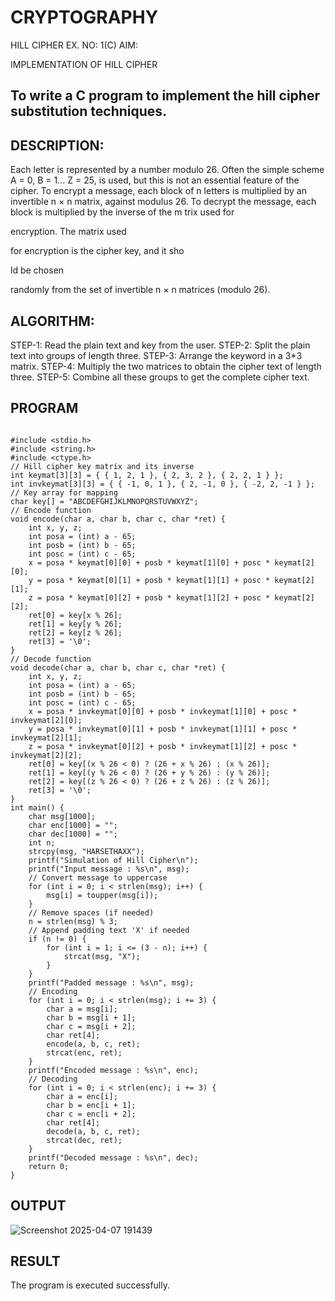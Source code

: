 # CRYPTOGRAPHY
HILL CIPHER
EX. NO: 1(C) AIM:
 

IMPLEMENTATION OF HILL CIPHER
 
## To write a C program to implement the hill cipher substitution techniques.

## DESCRIPTION:

Each letter is represented by a number modulo 26. Often the simple scheme A = 0, B
= 1... Z = 25, is used, but this is not an essential feature of the cipher. To encrypt a message, each block of n letters is  multiplied by an invertible n × n matrix, against modulus 26. To
decrypt the message, each block is multiplied by the inverse of the m trix used for
 
encryption. The matrix used
 
for encryption is the cipher key, and it sho
 
ld be chosen
 
randomly from the set of invertible n × n matrices (modulo 26).


## ALGORITHM:

STEP-1: Read the plain text and key from the user. STEP-2: Split the plain text into groups of length three. STEP-3: Arrange the keyword in a 3*3 matrix.
STEP-4: Multiply the two matrices to obtain the cipher text of length three.
STEP-5: Combine all these groups to get the complete cipher text.

## PROGRAM 
```

#include <stdio.h>
#include <string.h>
#include <ctype.h>
// Hill cipher key matrix and its inverse
int keymat[3][3] = { { 1, 2, 1 }, { 2, 3, 2 }, { 2, 2, 1 } };
int invkeymat[3][3] = { { -1, 0, 1 }, { 2, -1, 0 }, { -2, 2, -1 } };
// Key array for mapping
char key[] = "ABCDEFGHIJKLMNOPQRSTUVWXYZ";
// Encode function
void encode(char a, char b, char c, char *ret) {
    int x, y, z;
    int posa = (int) a - 65;
    int posb = (int) b - 65;
    int posc = (int) c - 65;
    x = posa * keymat[0][0] + posb * keymat[1][0] + posc * keymat[2][0];
    y = posa * keymat[0][1] + posb * keymat[1][1] + posc * keymat[2][1];
    z = posa * keymat[0][2] + posb * keymat[1][2] + posc * keymat[2][2];
    ret[0] = key[x % 26];
    ret[1] = key[y % 26];
    ret[2] = key[z % 26];
    ret[3] = '\0';
}
// Decode function
void decode(char a, char b, char c, char *ret) {
    int x, y, z;
    int posa = (int) a - 65;
    int posb = (int) b - 65;
    int posc = (int) c - 65;
    x = posa * invkeymat[0][0] + posb * invkeymat[1][0] + posc * invkeymat[2][0];
    y = posa * invkeymat[0][1] + posb * invkeymat[1][1] + posc * invkeymat[2][1];
    z = posa * invkeymat[0][2] + posb * invkeymat[1][2] + posc * invkeymat[2][2];
    ret[0] = key[(x % 26 < 0) ? (26 + x % 26) : (x % 26)];
    ret[1] = key[(y % 26 < 0) ? (26 + y % 26) : (y % 26)];
    ret[2] = key[(z % 26 < 0) ? (26 + z % 26) : (z % 26)];
    ret[3] = '\0';
}
int main() {
    char msg[1000];
    char enc[1000] = "";
    char dec[1000] = "";
    int n;
    strcpy(msg, "HARSETHAXX");
    printf("Simulation of Hill Cipher\n");
    printf("Input message : %s\n", msg);
    // Convert message to uppercase
    for (int i = 0; i < strlen(msg); i++) {
        msg[i] = toupper(msg[i]);
    }
    // Remove spaces (if needed)
    n = strlen(msg) % 3;
    // Append padding text 'X' if needed
    if (n != 0) {
        for (int i = 1; i <= (3 - n); i++) {
            strcat(msg, "X");
        }
    }
    printf("Padded message : %s\n", msg);
    // Encoding
    for (int i = 0; i < strlen(msg); i += 3) {
        char a = msg[i];
        char b = msg[i + 1];
        char c = msg[i + 2];
        char ret[4];
        encode(a, b, c, ret);
        strcat(enc, ret);
    }
    printf("Encoded message : %s\n", enc);
    // Decoding
    for (int i = 0; i < strlen(enc); i += 3) {
        char a = enc[i];
        char b = enc[i + 1];
        char c = enc[i + 2];
        char ret[4];
        decode(a, b, c, ret);
        strcat(dec, ret);
    }
    printf("Decoded message : %s\n", dec);
    return 0;
}
```
## OUTPUT
![Screenshot 2025-04-07 191439](https://github.com/user-attachments/assets/49f0a35d-a05c-47dc-a8f5-7018a878becc)

## RESULT
The program is executed successfully.
